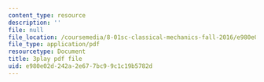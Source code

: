```yaml
---
content_type: resource
description: ''
file: null
file_location: /coursemedia/8-01sc-classical-mechanics-fall-2016/e980e02d242a2e677bc99c1c19b5782d_V1I-vrXGl3A.pdf
file_type: application/pdf
resourcetype: Document
title: 3play pdf file
uid: e980e02d-242a-2e67-7bc9-9c1c19b5782d
---
```

